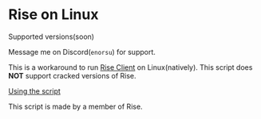 # Rise on Linux

Supported versions(soon)

Message me on Discord(`enorsu`) for support.

This is a workaround to run [Rise Client](https://riseclient.com) on Linux(natively). This script does **NOT** support cracked versions of Rise.

[Using the script](https://github.com/enorsu/rise-on-linux/blob/main/docs/using.md)

This script is made by a member of Rise.
